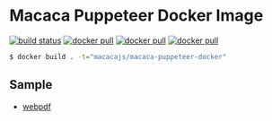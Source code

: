 # Macaca Puppeteer Docker Image

[![build status][travis-image]][travis-url]
[![docker pull][docker-pull-image]][docker-url]
[![docker pull][docker-size-image]][docker-url]
[![docker pull][docker-layers-image]][docker-url]

[travis-image]: https://img.shields.io/travis/macacajs/macaca-puppeteer-docker.svg
[travis-url]: https://travis-ci.org/macacajs/macaca-puppeteer-docker
[docker-pull-image]: https://img.shields.io/docker/pulls/macacajs/macaca-puppeteer-docker.svg?logo=dockbit
[docker-size-image]: https://img.shields.io/microbadger/image-size/macacajs/macaca-puppeteer-docker.svg?logo=dockbit
[docker-layers-image]: https://img.shields.io/microbadger/layers/macacajs/macaca-puppeteer-docker.svg?logo=dockbit
[docker-url]: https://hub.docker.com/r/macacajs/macaca-puppeteer-docker/

```bash
$ docker build . -t="macacajs/macaca-puppeteer-docker"
```

## Sample

- [webpdf](//github.com/xudafeng/webpdf)
